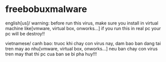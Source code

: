 # freebobuxmalware
english[us]/  warning:
before run this virus, make sure you install in virtual machine like[vmware, virtual box,
onworks...] if you run this in real pc your pc will be destroy!!

vietnamese/  canh bao:
truoc khi chay con virus nay, dam bao ban dang tai tren may ao nhu[vmware, virtual box,
onworks...] neu ban chay con virus tren may that thi pc cua ban se bi pha huy!!!
